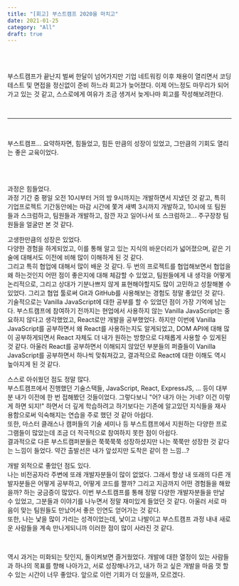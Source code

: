 ```yaml
---
title: "[회고] 부스트캠프 2020을 마치고"
date: 2021-01-25
category: "All"
draft: true
---
```


<br><br>

부스트캠프가 끝난지 벌써 한달이 넘어가지만 기업 네트워킹 이후 채용이 열리면서 코딩테스트 및 면접을 정신없이 준비 하느라 회고가 늦어졌다. 이제 어느정도 마무리가 되어가고 있는 것 같고, 스스로에게 여유가 조금 생겨서 늦게나마 회고를 작성해보려한다.  

<br>

---

<br>
  
부스트캠프... 요약하자면, 힘들었고, 힘든 만큼의 성장이 있었고, 그만큼의 기회도 열리는 좋은 교육이었다.  
  
<br><br>

과정은 힘들었다.  
과정 기간 중 평일 오전 10시부터 거의 밤 9시까지는 개발하면서 지냈던 것 같고, 특히 기업프로젝트 기간동안에는 마감 시간에 쫓겨 새벽 3시까지 개발하고, 10시에 또 팀원들과 스크럼하고, 팀원들과 개발하고, 잠깐 자고 일어나서 또 스크럼하고... 주구장창 팀원들을 얼굴만 본 것 같다.  
  
고생한만큼의 성장은 있었다.  
다양한 경험을 하게되었고, 이를 통해 알고 있는 지식의 바운더리가 넓어졌으며, 같은 기술에 대해서도 이전에 비해 많이 이해하게 된 것 같다.  
그리고 특히 협업에 대해서 많이 배운 것 같다. 두 번의 프로젝트를 협업해보면서 협업을 왜 하는것인지 어떤 점이 좋은지에 대해 체감할 수 있었고, 팀원들에게 내 생각을 어떻게 논리적으로, 그리고 상대가 기분나쁘지 않게 표현해야할지도 많이 고민하고 성찰해볼 수 있었다. 그리고 협업 툴로써 Git과 GitHub를 사용해보는 경험도 정말 좋았던 것 같다.  
기술적으로는 Vanilla JavaScript에 대한 공부를 할 수 있었던 점이 가장 기억에 남는다. 부스트캠프에 참여하기 전까지는 현업에서 사용하지 않는 Vanilla JavaScript는 중요하지 않다고 생각했었고, React로만 개발을 공부했었다. 하지만 이번에 Vanilla JavaScript를 공부하면서 왜 React를 사용하는지도 알게되었고, DOM API에 대해 많이 공부하게되면서 React 자체도 더 내가 원하는 방향으로 다채롭게 사용할 수 있게된 것 같다. 아울러 React를 공부하면서 이해되지 않았던 부분들의 퍼즐들이 Vanilla JavaScript를 공부하면서 하나씩 맞춰져갔고, 결과적으로 React에 대한 이해도 역시 높아지게 된 것 같다.  
  
스스로 아쉬웠던 점도 정말 많다.  
부스트캠프에서 진행했던 기술스택들, JavaScript, React, ExpressJS, ... 등이 대부분 내가 이전에 한 번 접해봤던 것들이었다. 그렇다보니 "어? 내가 아는 거네? 이건 이렇게 하면 되지!" 하면서 더 깊게 학습하려고 하기보다는 기존에 알고있던 지식들을 재사용함으로써 익숙해지는 연습을 주로 했던 것 같아 아쉽다.  
또한, 마스터 클래스나 캠퍼들의 기술 세미나 등 부스트캠프에서 지원하는 다양한 프로그램들이 많았는데 조금 더 적극적으로 참여하지 못한 점이 아쉽다.  
결과적으로 다른 부스트캠퍼분들은 쭉쭉쭉쭉 성장하셨지만 나는 쭉쭉만 성장한 것 같다는 느낌이 들었다. 약간 출발선은 내가 앞섰지만 도착은 같이 한 느낌...?  
  
개발 외적으로 좋았던 점도 있다.  
나는 비전공자라 주변에 또래 개발자분들이 많이 없었다. 그래서 항상 내 또래의 다른 개발자분들은 어떻게 공부하고, 어떻게 코드를 짤까? 그리고 지금까지 어떤 경험들을 해왔을까? 하는 궁금증이 많았다. 이번 부스트캠프를 통해 정말 다양한 개발자분들을 만날 수 있었고, 그분들과 이야기를 나누면서 정말 재미있게 들었던 것 같다. 아울러 서로 마음이 맞는 팀원들도 만났어서 좋은 인연도 얻어가는 것 같다.  
또한, 나는 낯을 많이 가리는 성격이었는데, 낯이고 나발이고 부스트캠프 과정 내내 새로운 사람들을 계속 만나게되니까 이러한 점이 많이 사라진 것 같다.  
  
<br>
  
역시 과거는 미화되는 탓인지, 돌이켜보면 즐거웠었다. 개발에 대한 열정이 있는 사람들과 하나의 목표를 향해 나아가고, 서로 성장해나가고, 내가 하고 싶은 개발을 마음 껏 할 수 있는 시간이 너무 좋았다. 앞으로 이런 기회가 더 있을까, 모르겠다.  
